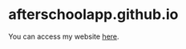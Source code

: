 # afterschoolapp.github.io

You can access my website [here][1].

[1]: https://afterschoolapp.tech 
